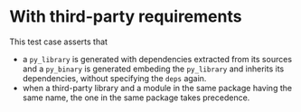 # With third-party requirements

This test case asserts that 
* a `py_library` is generated with dependencies
extracted from its sources and a `py_binary` is generated embeding the
`py_library` and inherits its dependencies, without specifying the `deps` again.
* when a third-party library and a module in the same package having the same name, the one in the same package takes precedence.
